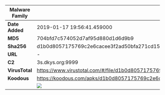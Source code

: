 | Malware Family | SpyNote                                                      |
| -------------- | ------------------------------------------------------------ |
| **Date Added** | 2019-01-17 19:56:41.459000                                                   |
| **MD5**        | 704bfd7c574052d7af95d880d1d6d9b9                             |
| **Sha256**     | d1b0d8057175769c2e6cacee3f2ad50bfa271cd15b73772adeb52cc776c08c6b |
| **URL**        | -                                                            |
| **C2**         | 3s.dkys.org:9999 |
| **VirusTotal** | https://www.virustotal.com/#/file/d1b0d8057175769c2e6cacee3f2ad50bfa271cd15b73772adeb52cc776c08c6b/detection |
| **Koodous**    | https://koodous.com/apks/d1b0d8057175769c2e6cacee3f2ad50bfa271cd15b73772adeb52cc776c08c6b |
|                | ![](../assets/d1b0d8057175769c2e6cacee3f2ad50bfa271cd15b73772adeb52cc776c08c6b.png) |